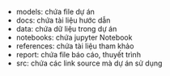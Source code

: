 - models: chứa file dự án
- docs: chứa tài liệu hước dẫn
- data: chứa dữ liệu trong dự án
- notebooks: chứa jupyter Notebook
- references: chứa tài liệu tham khảo
- report: chứa file báo cáo, thuyết trình
- src: chứa các link source mà dự án sử dụng

